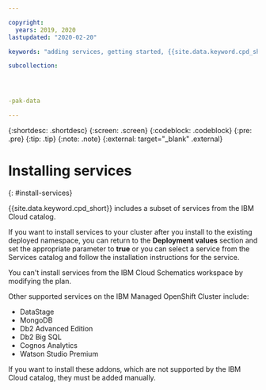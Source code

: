 ```yaml
---

copyright:
  years: 2019, 2020
lastupdated: "2020-02-20"

keywords: "adding services, getting started, {{site.data.keyword.cpd_short}}, {{site.data.keyword.cpd_full_notm}}, data, ai, analytics, data analytics, governance, data governance"

subcollection: 




-pak-data

---
```


{:shortdesc: .shortdesc}
{:screen: .screen}
{:codeblock: .codeblock}
{:pre: .pre}
{:tip: .tip}
{:note: .note}
{:external: target="_blank" .external}


# Installing services
{: #install-services}


{{site.data.keyword.cpd_short}} includes a subset of services from the IBM Cloud catalog.

If you want to install services to your cluster after you install to the existing deployed namespace, you can return to the **Deployment values** section and set the appropriate parameter to **true** or you can select a service from the Services catalog and follow the installation instructions for the service.

You can't install services from the IBM Cloud Schematics workspace by modifying the plan. 

Other supported services on the IBM Managed OpenShift Cluster include: 
- DataStage
- MongoDB
- Db2 Advanced Edition
- Db2 Big SQL
- Cognos Analytics
- Watson Studio Premium

If you want to install these addons, which are not supported by the IBM Cloud catalog, they must be added manually.
